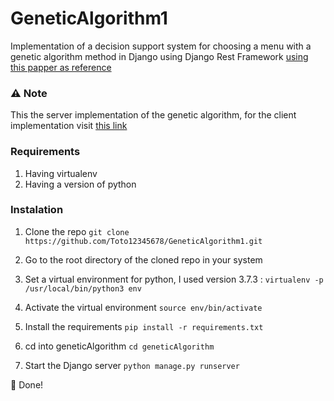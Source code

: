 # GeneticAlgorithm1
Implementation of a decision support system for choosing a menu with a genetic algorithm method in Django using Django Rest Framework [using this papper as reference](https://doi.org/10.1051/e3sconf/20183110006)

### ⚠️ Note
This the server implementation of the genetic algorithm, for the client implementation visit  [this link](https://github.com/Toto12345678/geneticAlgorithm-Front)

### Requirements
1. Having virtualenv
1. Having a version of python

### Instalation

1. Clone the repo `git clone https://github.com/Toto12345678/GeneticAlgorithm1.git`

1. Go to the root directory of the cloned repo in your system

1. Set a virtual environment for python, I used version 3.7.3 : `virtualenv -p /usr/local/bin/python3 env`

1. Activate the virtual environment `source env/bin/activate`

1. Install the requirements `pip install -r requirements.txt`

1. cd into geneticAlgorithm `cd geneticAlgorithm`

1. Start the Django server `python manage.py runserver`

🐍 Done!
